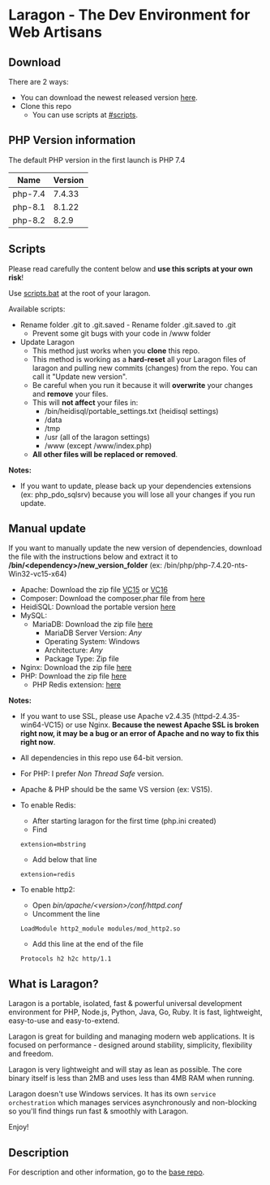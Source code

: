 # Laragon - The Dev Environment for Web Artisans

## Download

There are 2 ways:

- You can download the newest released version [here](https://github.com/Phu1237/laragon/releases).
- Clone this repo
  - You can use scripts at [#scripts](#scripts).

## PHP Version information

The default PHP version in the first launch is PHP 7.4

|Name|Version|
|-|-|
|php-7.4|7.4.33|
|php-8.1|8.1.22|
|php-8.2|8.2.9|

## Scripts

Please read carefully the content below and **use this scripts at your own risk**!

Use [scripts.bat](scripts.bat) at the root of your laragon.

Available scripts:

- Rename folder .git to .git.saved - Rename folder .git.saved to .git
  - Prevent some git bugs with your code in /www folder
- Update Laragon
  - This method just works when you **clone** this repo.
  - This method is working as a **hard-reset** all your Laragon files of laragon and pulling new commits (changes) from the repo. You can call it "Update new version".
  - Be careful when you run it because it will **overwrite** your changes and **remove** your files.
  - This will **not affect** your files in:
    - /bin/heidisql/portable_settings.txt (heidisql settings)
    - /data
    - /tmp
    - /usr (all of the laragon settings)
    - /www (except /www/index.php)
  - **All other files will be replaced or removed**.

**Notes:**

- If you want to update, please back up your dependencies extensions (ex: php_pdo_sqlsrv) because you will lose all your changes if you run update.

## Manual update

If you want to manually update the new version of dependencies, download the file with the instructions below and extract it to **/bin/\<dependency\>/new_version_folder** (ex: /bin/php/php-7.4.20-nts-Win32-vc15-x64)

- Apache: Download the zip file [VC15](https://www.apachelounge.com/download/VC15/) or [VC16](https://www.apachelounge.com/download/)
- Composer: Download the composer.phar file from [here](https://getcomposer.org/download/#composer-history-caption)
- HeidiSQL: Download the portable version [here](https://www.heidisql.com/download.php)
- MySQL:
  - MariaDB: Download the zip file [here](https://mariadb.org/download/)
    - MariaDB Server Version: *Any*
    - Operating System: Windows
    - Architecture: *Any*
    - Package Type: Zip file
- Nginx: Download the zip file [here](http://nginx.org/en/download.html)
- PHP: Download the zip file [here](https://windows.php.net/download/)
    - PHP Redis extension: [here](https://pecl.php.net/package/redis)

**Notes:**

- If you want to use SSL, please use Apache v2.4.35 (httpd-2.4.35-win64-VC15) or use Nginx. **Because the newest Apache SSL is broken right now, it may be a bug or an error of Apache and no way to fix this right now**.
- All dependencies in this repo use 64-bit version.
- For PHP: I prefer *Non Thread Safe* version.
- Apache & PHP should be the same VS version (ex: VS15).
- To enable Redis:
  - After starting laragon for the first time (php.ini created)
  - Find

  ```text
  extension=mbstring
  ```

  - Add below that line

  ```text
  extension=redis
  ```

- To enable http2:
  - Open *bin/apache/\<version>/conf/httpd.conf*
  - Uncomment the line

  ```text
  LoadModule http2_module modules/mod_http2.so
  ```

  - Add this line at the end of the file

  ```text
  Protocols h2 h2c http/1.1
  ```

## What is Laragon?

Laragon is a portable, isolated, fast & powerful universal development environment for PHP, Node.js, Python, Java, Go, Ruby. It is fast, lightweight, easy-to-use and easy-to-extend.

Laragon is great for building and managing modern web applications. It is focused on performance  - designed around stability, simplicity, flexibility and freedom.

Laragon is very lightweight and will stay as lean as possible. The core binary itself is less than 2MB and uses less than 4MB RAM when running.

Laragon doesn't use Windows services. It has its own `service orchestration` which manages services asynchronously and non-blocking so you'll find things run fast & smoothly with Laragon.

Enjoy!

## Description

For description and other information, go to the [base repo](https://github.com/leokhoa/laragon).
